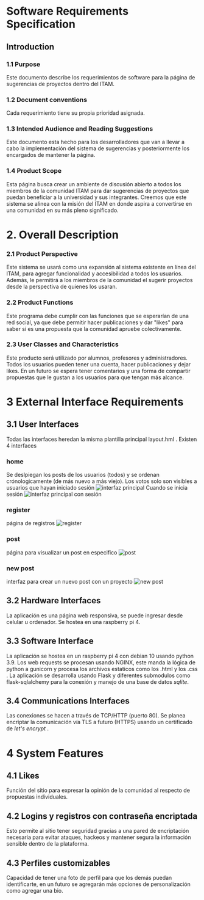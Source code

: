 
# Software Requirements Specification

## Introduction
### 1.1 Purpose
Este documento describe los requerimientos de software para la página de sugerencias de proyectos dentro del ITAM.

### 1.2 Document conventions
Cada requerimiento tiene su propia prioridad asignada.

### 1.3 Intended Audience and Reading Suggestions
Este documento esta hecho para los desarrolladores que van a llevar a cabo la implementación del sistema de sugerencias y posteriormente los encargados de mantener la página. 

### 1.4 Product Scope
Esta página busca crear un ambiente de discusión abierto a todos los miembros de la comunidad ITAM para dar sugerencias de proyectos que puedan beneficiar a la universidad y sus integrantes. Creemos que este sistema se alinea con la misión del ITAM en donde aspira a convertirse en una comunidad en su más pleno significado.

# 2. Overall Description

### 2.1 Product Perspective

Este sistema se usará como una expansión al sistema existente en línea del ITAM, para agregar funcionalidad y accesibilidad a todos los usuarios. Además, le permitirá a los miembros de la comunidad el sugerir proyectos desde la perspectiva de quienes los usaran.

### 2.2 Product Functions

Este programa debe cumplir con las funciones que se esperarían de una red social, ya que debe permitir hacer publicaciones y dar "likes" para saber si es una propuesta que la comunidad apruebe colectivamente.

### 2.3 User Classes and Characteristics

Este producto será utilizado por alumnos, profesores y administradores.
Todos los usuarios pueden tener una cuenta, hacer publicaciones y dejar likes.
En un futuro se espera tener comentarios y una forma de compartir propuestas que le gustan a los usuarios para que tengan más alcance.

# 3 External Interface Requirements

## 3.1 User Interfaces
Todas las interfaces heredan la misma plantilla principal layout.hml . Existen 4 interfaces

### home
Se deslpiegan los posts de los usuarios (todos) y se ordenan crónologicamente (de más nuevo a más viejo). Los votos solo son visibles a usuarios que hayan iniciado sesión
![interfaz principal](https://i.imgur.com/H1r7wfJ.png)
Cuando se inicia sesión
![interfaz principal con sesión](https://i.imgur.com/G8Er9Oc.png)

### register
página de registros
![register](https://i.imgur.com/v4RqeAQ.png)

### post
página para visualizar un post en especifico
![post](https://i.imgur.com/5zdooUB.png)

### new post
  interfaz para crear un nuevo post con un proyecto
  ![new post](https://i.imgur.com/3YJ265I.png)
  
## 3.2 Hardware Interfaces
  La aplicación es una página web responsiva, se puede ingresar desde celular u ordenador. Se hostea en una raspberry pi 4.
## 3.3 Software Interface
  La aplicación se hostea en un raspberry pi 4 con debian 10 usando python 3.9. Los web requests se procesan usando NGINX, este manda la lógica de python a gunicorn y procesa los archivos estaticos como los .html y los .css . La aplicación se desarrolla usando Flask y diferentes submodulos como flask-sqlalchemy para la conexión y manejo de una base de datos <i>sqlite</i>. 
  
## 3.4 Communications Interfaces
  Las conexiones se hacen a través de TCP/HTTP (puerto 80). Se planea encriptar la comunicación vía TLS a futuro (HTTPS) usando un certificado de <i>let's encrypt</i> .
  
# 4 System Features

## 4.1 Likes
  Función del sitio para expresar la opinión de la comunidad al respecto de propuestas individuales.

## 4.2 Logins y registros con contraseña encriptada
  Esto permite al sitio tener seguridad gracias a una pared de encriptación necesaria para evitar ataques, hackeos y mantener segura la información sensible dentro de la plataforma.

## 4.3 Perfiles customizables
  Capacidad de tener una foto de perfil para que los demás puedan identificarte, en un futuro se agregarán más opciones de personalización como agregar una bio.
